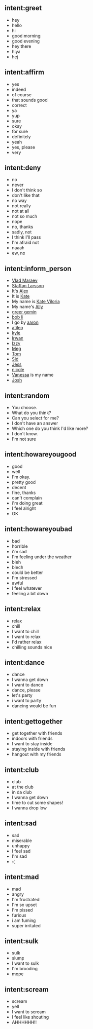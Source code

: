 ## intent:greet
- hey
- hello
- hi
- good morning
- good evening
- hey there
- hiya
- hej

## intent:affirm
- yes
- indeed
- of course
- that sounds good
- correct
- ya
- yup
- sure
- okay
- for sure
- definitely
- yeah
- yes, please
- very

## intent:deny
- no
- never
- I don't think so
- don't like that
- no way
- not really
- not at all
- not so much
- nope
- no, thanks
- sadly, not
- I think I'll pass
- I'm afraid not
- naaah
- ew, no

## intent:inform_person
- [Vlad Maraev](person)
- [Staffan Larsson](person)
- It's [Alex](person)
- It is [Kate](person)
- My name is [Kate Viloria](person)
- My name's [Ally](person)
- [greer gemin](person)
- [bob li](person)
- I go by [aaron](person)
- [atileo](person)
- [kyle](person)
- [Irwan](person)
- [Izzy](person)
- [Meg](person)
- [Tom](person)
- [Sid](person)
- [Jess](person)
- [nicole](person)
- [Vanessa](person) is my name
- [Josh](person)

## intent:random
- You choose.
- What do you think?
- Can you select for me?
- I don't have an answer
- Which one do you think I'd like more?
- I don't know.
- I'm not sure

## intent:howareyougood
- good
- well
- I'm okay.
- pretty good
- decent
- fine, thanks
- can't complain
- i'm doing great
- I feel alright
- OK

## intent:howareyoubad
- bad
- horrible
- i'm sad
- I'm feeling under the weather
- bleh
- blech
- could be better
- I'm stressed
- awful
- I feel whatever
- feeling a bit down

## intent:relax
- relax
- chill
- I want to chill
- I want to relax
- I'd rather relax
- chilling sounds nice

## intent:dance
- dance
- I wanna get down
- I want to dance
- dance, please
- let's party
- i want to party
- dancing would be fun

## intent:gettogether
- get together with friends
- indoors with friends
- I want to stay inside 
- staying inside with friends
- hangout with my friends

## intent:club
- club
- at the club
- in da club
- I wanna get down 
- time to cut some shapes!
- I wanna drop low

## intent:sad
- sad
- miserable
- unhappy
- I feel sad
- I'm sad
- :(

## intent:mad
- mad
- angry
- I'm frustrated
- I'm so upset
- I'm pissed
- furious
- i am fuming
- super irritated


## intent:sulk
- sulk
- slump
- I want to sulk
- I'm brooding
- mope

## intent:scream
- scream
- yell
- I want to scream
- I feel like shouting
- AHHHHHH!!

